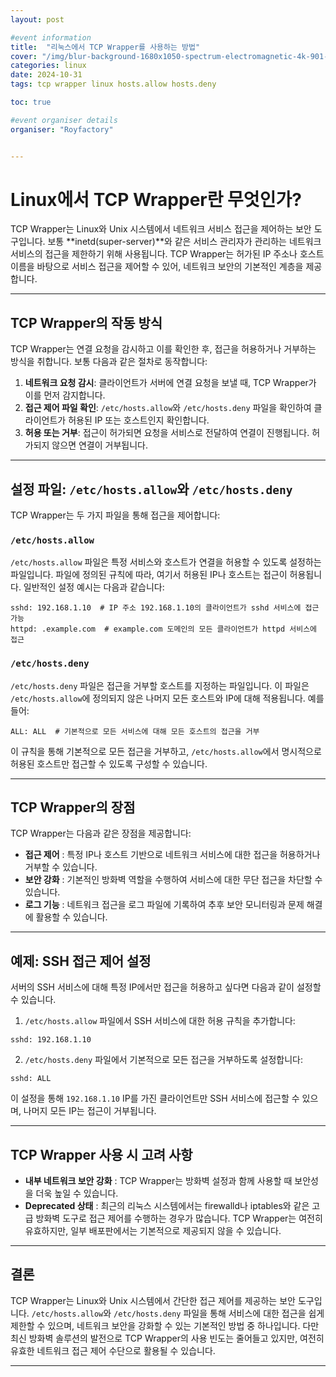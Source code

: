 ```yaml
---
layout: post

#event information
title:  "리눅스에서 TCP Wrapper를 사용하는 방법"
cover: "/img/blur-background-1680x1050-spectrum-electromagnetic-4k-901-1.jpg"
categories: linux
date: 2024-10-31
tags: tcp wrapper linux hosts.allow hosts.deny

toc: true

#event organiser details
organiser: "Royfactory"


---
```


# Linux에서 TCP Wrapper란 무엇인가?

TCP Wrapper는 Linux와 Unix 시스템에서 네트워크 서비스 접근을 제어하는 보안 도구입니다. 보통 **inetd(super-server)**와 같은 서비스 관리자가 관리하는 네트워크 서비스의 접근을 제한하기 위해 사용됩니다. TCP Wrapper는 허가된 IP 주소나 호스트 이름을 바탕으로 서비스 접근을 제어할 수 있어, 네트워크 보안의 기본적인 계층을 제공합니다.

---

## TCP Wrapper의 작동 방식

TCP Wrapper는 연결 요청을 감시하고 이를 확인한 후, 접근을 허용하거나 거부하는 방식을 취합니다. 보통 다음과 같은 절차로 동작합니다:

1. **네트워크 요청 감시**: 클라이언트가 서버에 연결 요청을 보낼 때, TCP Wrapper가 이를 먼저 감지합니다.
2. **접근 제어 파일 확인**: `/etc/hosts.allow`와 `/etc/hosts.deny` 파일을 확인하여 클라이언트가 허용된 IP 또는 호스트인지 확인합니다.
3. **허용 또는 거부**: 접근이 허가되면 요청을 서비스로 전달하여 연결이 진행됩니다. 허가되지 않으면 연결이 거부됩니다.

---

## 설정 파일: `/etc/hosts.allow`와 `/etc/hosts.deny`

TCP Wrapper는 두 가지 파일을 통해 접근을 제어합니다:

### `/etc/hosts.allow`

`/etc/hosts.allow` 파일은 특정 서비스와 호스트가 연결을 허용할 수 있도록 설정하는 파일입니다. 파일에 정의된 규칙에 따라, 여기서 허용된 IP나 호스트는 접근이 허용됩니다. 일반적인 설정 예시는 다음과 같습니다:

```plaintext
sshd: 192.168.1.10  # IP 주소 192.168.1.10의 클라이언트가 sshd 서비스에 접근 가능
httpd: .example.com  # example.com 도메인의 모든 클라이언트가 httpd 서비스에 접근
```

### `/etc/hosts.deny`

`/etc/hosts.deny` 파일은 접근을 거부할 호스트를 지정하는 파일입니다. 이 파일은 `/etc/hosts.allow`에 정의되지 않은 나머지 모든 호스트와 IP에 대해 적용됩니다. 예를 들어:

```plaintext
ALL: ALL  # 기본적으로 모든 서비스에 대해 모든 호스트의 접근을 거부
```

이 규칙을 통해 기본적으로 모든 접근을 거부하고, `/etc/hosts.allow`에서 명시적으로 허용된 호스트만 접근할 수 있도록 구성할 수 있습니다.

---

## TCP Wrapper의 장점

TCP Wrapper는 다음과 같은 장점을 제공합니다:

* **접근 제어** : 특정 IP나 호스트 기반으로 네트워크 서비스에 대한 접근을 허용하거나 거부할 수 있습니다.
* **보안 강화** : 기본적인 방화벽 역할을 수행하여 서비스에 대한 무단 접근을 차단할 수 있습니다.
* **로그 기능** : 네트워크 접근을 로그 파일에 기록하여 추후 보안 모니터링과 문제 해결에 활용할 수 있습니다.

---

## 예제: SSH 접근 제어 설정

서버의 SSH 서비스에 대해 특정 IP에서만 접근을 허용하고 싶다면 다음과 같이 설정할 수 있습니다.

1. `/etc/hosts.allow` 파일에서 SSH 서비스에 대한 허용 규칙을 추가합니다:

```plaintext
sshd: 192.168.1.10
```

2. `/etc/hosts.deny` 파일에서 기본적으로 모든 접근을 거부하도록 설정합니다:

```plaintext
sshd: ALL
```

이 설정을 통해 `192.168.1.10` IP를 가진 클라이언트만 SSH 서비스에 접근할 수 있으며, 나머지 모든 IP는 접근이 거부됩니다.

---

## TCP Wrapper 사용 시 고려 사항

* **내부 네트워크 보안 강화** : TCP Wrapper는 방화벽 설정과 함께 사용할 때 보안성을 더욱 높일 수 있습니다.
* **Deprecated 상태** : 최근의 리눅스 시스템에서는 firewalld나 iptables와 같은 고급 방화벽 도구로 접근 제어를 수행하는 경우가 많습니다. TCP Wrapper는 여전히 유효하지만, 일부 배포판에서는 기본적으로 제공되지 않을 수 있습니다.

---

## 결론

TCP Wrapper는 Linux와 Unix 시스템에서 간단한 접근 제어를 제공하는 보안 도구입니다. `/etc/hosts.allow`와 `/etc/hosts.deny` 파일을 통해 서비스에 대한 접근을 쉽게 제한할 수 있으며, 네트워크 보안을 강화할 수 있는 기본적인 방법 중 하나입니다. 다만 최신 방화벽 솔루션의 발전으로 TCP Wrapper의 사용 빈도는 줄어들고 있지만, 여전히 유효한 네트워크 접근 제어 수단으로 활용될 수 있습니다.

---



